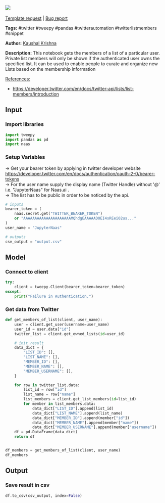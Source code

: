 <a href="https://app.naas.ai/user-redirect/naas/downloader?url=https://raw.githubusercontent.com/jupyter-naas/awesome-notebooks/master/Twitter/Twitter_Get_members_of%20list.ipynb" target="_parent"><img src="https://naasai-public.s3.eu-west-3.amazonaws.com/open_in_naas.svg"/></a><br><br><a href="https://github.com/jupyter-naas/awesome-notebooks/issues/new?assignees=&labels=&template=template-request.md&title=Tool+-+Action+of+the+notebook+">Template request</a> | <a href="https://github.com/jupyter-naas/awesome-notebooks/issues/new?assignees=&labels=bug&template=bug_report.md&title=Twitter+-+Get+members+of+list:+Error+short+description">Bug report</a>

**Tags:** #twitter #tweepy #pandas #twitterautomation #twitterlistmembers #snippet

**Author:** [Kaushal Krishna](https://www.linkedin.com/in/kaushal-krishna-a48959153)

**Description:** This notebook gets the members of a list of a particular user. Private list members will only be shown if the authenticated user owns the specified list. It can be used to enable people to curate and organize new Lists based on the membership information

<u>References:</u>
- https://developer.twitter.com/en/docs/twitter-api/lists/list-members/introduction

## Input

### Import libraries


```python
import tweepy
import pandas as pd
import naas
```

### Setup Variables
-> Get your bearer token by applying in twitter developer website https://developer.twitter.com/en/docs/authentication/oauth-2-0/bearer-tokens            
-> For the user name supply the display name (Twitter Handle) without '@' i.e.  "JupyterNaas" for Naas.ai .                                                                                                                                                                                      
-> The list has to be public in order to be noticed by the api.


```python
# inputs
bearer_token = (
    naas.secret.get("TWITTER_BEARER_TOKEN")
    or "AAAAAAAAAAAAAAAAAAAAAMQhdgEAAAAAD0EI4sREei02us..."
)
user_name = "JupyterNaas"

# outputs
csv_output = "output.csv"
```

## Model

### Connect to client


```python
try:
    client = tweepy.Client(bearer_token=bearer_token)
except:
    print("Failure in Authentication.")
```

### Get data from Twitter


```python
def get_members_of_list(client, user_name):
    user = client.get_user(username=user_name)
    user_id = user.data["id"]
    twitter_list = client.get_owned_lists(id=user_id)

    # init result
    data_dict = {
        "LIST_ID": [],
        "LIST_NAME": [],
        "MEMBER_ID": [],
        "MEMBER_NAME": [],
        "MEMBER_USERNAME": [],
    }

    for row in twitter_list.data:
        list_id = row["id"]
        list_name = row["name"]
        list_members = client.get_list_members(id=list_id)
        for member in list_members.data:
            data_dict["LIST_ID"].append(list_id)
            data_dict["LIST_NAME"].append(list_name)
            data_dict["MEMBER_ID"].append(member["id"])
            data_dict["MEMBER_NAME"].append(member["name"])
            data_dict["MEMBER_USERNAME"].append(member["username"])
    df = pd.DataFrame(data_dict)
    return df


df_members = get_members_of_list(client, user_name)
df_members
```

## Output

### Save result in csv


```python
df.to_csv(csv_output, index=False)
```
